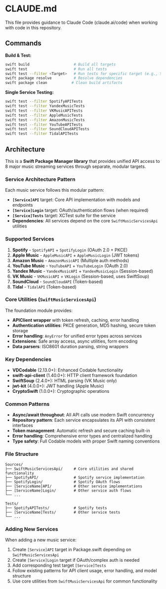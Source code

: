 # CLAUDE.md

This file provides guidance to Claude Code (claude.ai/code) when working with code in this repository.

## Commands

**Build & Test:**
```bash
swift build                    # Build all targets
swift test                     # Run all tests
swift test --filter <Target>   # Run tests for specific target (e.g., SpotifyAPITests)
swift package resolve          # Resolve dependencies
swift package clean           # Clean build artifacts
```

**Single Service Testing:**
```bash
swift test --filter SpotifyAPITests
swift test --filter YandexMusicTests
swift test --filter VKMusicAPITests
swift test --filter AppleMusicTests
swift test --filter AmazonMusicTests
swift test --filter YouTubeAPITests
swift test --filter SoundCloudAPITests
swift test --filter TidalAPITests
```

## Architecture

This is a **Swift Package Manager library** that provides unified API access to 8 major music streaming services through separate, modular targets.

### Service Architecture Pattern

Each music service follows this modular pattern:
- **`[Service]API`** target: Core API implementation with models and endpoints
- **`[Service]Login`** target: OAuth/authentication flows (when required)
- **`[Service]Tests`** target: XCTest suite for the service
- **Dependencies**: All services depend on the core `SwiftMusicServicesApi` utilities

### Supported Services

1. **Spotify** - `SpotifyAPI` + `SpotifyLogin` (OAuth 2.0 + PKCE)
2. **Apple Music** - `AppleMusicAPI` + `AppleMusicLogin` (JWT tokens)
3. **Amazon Music** - `AmazonMusicAPI` (Multiple auth methods)
4. **YouTube Music** - `YouTubeAPI` + `YouTubeLogin` (OAuth 2.0)
5. **Yandex Music** - `YandexMusicAPI` + `YandexMusicLogin` (Session-based)
6. **VK Music** - `VKMusicAPI` + `VKLogin` (Session-based, uses SwiftSoup)
7. **SoundCloud** - `SoundCloudAPI` (Token-based)
8. **Tidal** - `TidalAPI` (Token-based)

### Core Utilities (`SwiftMusicServicesApi`)

The foundation module provides:
- **APIClient wrapper** with token refresh, caching, error handling
- **Authentication utilities**: PKCE generation, MD5 hashing, secure token storage
- **Error handling**: `AnyError` for unified error types across services
- **Extensions**: Safe array access, async utilities, form encoding
- **Data parsers**: ISO8601 duration parsing, string wrappers

### Key Dependencies

- **VDCodable** (2.13.0+): Enhanced Codable functionality
- **swift-api-client** (1.40.0+): HTTP client framework foundation
- **SwiftSoup** (2.4.0+): HTML parsing (VK Music only)
- **jwt-kit** (4.0.0+): JWT handling (Apple Music)
- **CryptoSwift** (1.0.0+): Cryptographic operations

### Common Patterns

- **Async/await throughout**: All API calls use modern Swift concurrency
- **Repository pattern**: Each service encapsulates its API with consistent interfaces  
- **Token management**: Automatic refresh and secure caching built-in
- **Error handling**: Comprehensive error types and centralized handling
- **Type safety**: Full Codable models with proper Swift naming conventions

### File Structure

```
Sources/
├── SwiftMusicServicesApi/     # Core utilities and shared functionality
├── SpotifyAPI/                # Spotify service implementation
├── SpotifyLogin/              # Spotify OAuth flows
├── [ServiceName]API/          # Other service implementations
├── [ServiceName]Login/        # Other service auth flows
└── ...

Tests/
├── SpotifyAPITests/           # Spotify tests
├── [ServiceName]Tests/        # Other service tests
└── ...
```

### Adding New Services

When adding a new music service:
1. Create `[Service]API` target in Package.swift depending on `SwiftMusicServicesApi`
2. Create `[Service]Login` target if OAuth/complex auth is needed
3. Add corresponding test target `[Service]Tests`
4. Follow existing patterns for API client usage, error handling, and model structure
5. Use core utilities from `SwiftMusicServicesApi` for common functionality